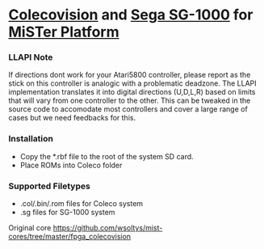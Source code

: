 # [Colecovision](https://en.wikipedia.org/wiki/ColecoVision) and [Sega SG-1000](https://en.wikipedia.org/wiki/SG-1000) for [MiSTer Platform](https://github.com/MiSTer-devel/Main_MiSTer/wiki)

### LLAPI Note
If directions dont work for your Atari5800 controller, please report as the stick on this controller is analogic with a problematic deadzone. The LLAPI implementation translates it into digital directions (U,D,L,R) based on limits that will vary from one controller to the other.
This can be tweaked in the source code to accomodate most controllers and cover a large range of cases but we need feedbacks for this.


### Installation
* Copy the *.rbf file to the root of the system SD card.
* Place ROMs into Coleco folder

### Supported Filetypes
 * .col/.bin/.rom files for Coleco system
 * .sg files for SG-1000 system

Original core https://github.com/wsoltys/mist-cores/tree/master/fpga_colecovision
